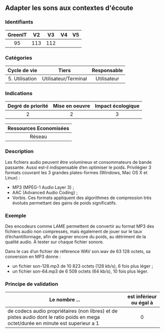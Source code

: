 ## Adapter les sons aux contextes d'écoute

### Identifiants

| GreenIT | V2  | V3  | V4  | V5  |
| :-----: | :-: | :-: | :-: | :-: |
|   95    | 113 | 112 |     |     |

### Catégories

|  Cycle de vie  |        Tiers         | Responsable |
| :------------: | :------------------: | :---------: |
| 5. Utilisation | Utilisateur/Terminal | Utilisateur |

### Indications

| Degré de priorité | Mise en oeuvre | Impact écologique |
| :---------------: | :------------: | :---------------: |
|         2         |       2        |         3         |

| Ressources Economisées |
| :--------------------: |
|         Réseau         |

### Description

Les fichiers audio peuvent être volumineux et consommateurs de bande passante. Aussi est-il indispensable d’en optimiser le poids. Privilégier 3 formats couvrant les 3 grandes plates-formes (Windows, Mac OS X et Linux) :

- MP3 (MPEG-1 Audio Layer 3) ;
- AAC (Advanced Audio Coding) ;
- Vorbis.
  Ces formats appliquent des algorithmes de compression très évolués permettant des gains de poids significatifs.

### Exemple

Des encodeurs comme LAME permettent de convertir au format MP3 des fichiers audio non compressés, mais également de jouer sur le taux d’échantillonnage, afin de gagner encore du poids, au détriment de la qualité audio. À tester sur chaque fichier sonore.

Dans le cas d’un fichier de référence WAV son.wav de 63 128 octets, sa conversion en MP3 donne :

- un fichier son-128.mp3 de 10 823 octets (128 kb/s), 6 fois plus léger ;
- un fichier son-64.mp3 de 6 508 octets (64 kb/s), 10 fois plus léger.

### Principe de validation

| Le nombre ...                                                                                                                     | est inférieur ou égal à |
| --------------------------------------------------------------------------------------------------------------------------------- | :---------------------: |
| de codecs audio propriétaires (non libres) et de pistes audio dont le ratio poids en mega octet/durée en minute est superieur a 1 |            0            |
